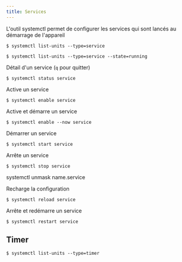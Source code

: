 ```yaml
---
title: Services
---
```


L'outil systemctl permet de configurer les services qui sont lancés au démarrage de l'appareil


```shell
$ systemctl list-units --type=service
```

```shell
$ systemctl list-units --type=service --state=running
```



Détail d'un service (`q` pour quitter)

```shell
$ systemctl status service
```

Active un service

```shell
$ systemctl enable service
```

Active et démarre un service

```shell
$ systemctl enable --now service
```

Démarrer un service

```shell
$ systemctl start service
```

Arrête un service

```shell
$ systemctl stop service
```

systemctl unmask name.service

Recharge la configuration

```shell
$ systemctl reload service
```

Arrête et redémarre un service

```shell
$ systemctl restart service
```

## Timer

```shell
$ systemctl list-units --type=timer
```
